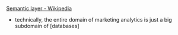 
[Semantic layer - Wikipedia](https://en.wikipedia.org/wiki/Semantic_layer)
- technically, the entire domain of marketing analytics is just a big subdomain of [databases]
